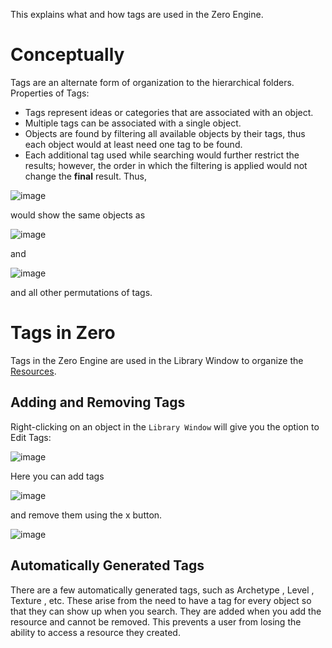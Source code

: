 This explains what and how tags are used in the Zero Engine. 

 # Conceptually
Tags are an alternate form of organization to the hierarchical folders.
Properties of Tags:

 - Tags represent ideas or categories that are associated with an object.
 - Multiple tags can be associated with a single object. 
 - Objects are found by filtering all available objects by their tags, thus each object would at least need one tag to be found. 
 - Each additional tag used while searching would further restrict the results; however, the order in which the filtering is applied would not change the **final** result. Thus, 



![image](https://media.githubusercontent.com/media/ZilchEngine/ZilchFiles/master/doc_files/47337.png)


would show the same objects as 



![image](https://media.githubusercontent.com/media/ZilchEngine/ZilchFiles/master/doc_files/47339.png)


and



![image](https://media.githubusercontent.com/media/ZilchEngine/ZilchFiles/master/doc_files/47341.png)


and all other permutations of tags.

 # Tags in Zero
Tags in the Zero Engine are used in the Library Window to organize the [Resources](https://github.com/ZilchEngine/ZilchDocs/blob/master/zero_editor_documentation/zeromanual/architecture/resources/resources.markdown). 

 ## Adding and Removing Tags
Right-clicking on an object in the `Library Window` will give you the option to Edit Tags:



![image](https://media.githubusercontent.com/media/ZilchEngine/ZilchFiles/master/doc_files/47343.png)


Here you can add tags 



![image](https://media.githubusercontent.com/media/ZilchEngine/ZilchFiles/master/doc_files/47345.png)


and remove them using the x button. 



![image](https://media.githubusercontent.com/media/ZilchEngine/ZilchFiles/master/doc_files/47347.png)


 ## Automatically Generated Tags
There are a few automatically generated tags, such as Archetype , Level , Texture , etc. These arise from the need to have a tag for every object so that they can show up when you search. They are added when you add the resource and cannot be removed. This prevents a user from losing the ability to access a resource they created.
 

 
